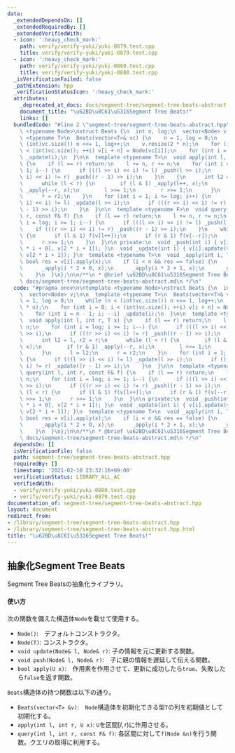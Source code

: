 ```yaml
---
data:
  _extendedDependsOn: []
  _extendedRequiredBy: []
  _extendedVerifiedWith:
  - icon: ':heavy_check_mark:'
    path: verify/verify-yuki/yuki-0879.test.cpp
    title: verify/verify-yuki/yuki-0879.test.cpp
  - icon: ':heavy_check_mark:'
    path: verify/verify-yuki/yuki-0880.test.cpp
    title: verify/verify-yuki/yuki-0880.test.cpp
  _isVerificationFailed: false
  _pathExtension: hpp
  _verificationStatusIcon: ':heavy_check_mark:'
  attributes:
    _deprecated_at_docs: docs/segment-tree/segment-tree-beats-abstract.md
    document_title: "\u62BD\u8C61\u5316Segment Tree Beats!"
    links: []
  bundledCode: "#line 2 \"segment-tree/segment-tree-beats-abstract.hpp\"\n\ntemplate\
    \ <typename Node>\nstruct Beats {\n  int n, log;\n  vector<Node> v;\n\n  template\
    \ <typename T>\n  Beats(vector<T>& vc) {\n    n = 1, log = 0;\n    while (n <\
    \ (int)vc.size()) n <<= 1, log++;\n    v.resize(2 * n);\n    for (int i = 0; i\
    \ < (int)vc.size(); ++i) v[i + n] = Node(vc[i]);\n    for (int i = n - 1; i; --i)\
    \ _update(i);\n  }\n\n  template <typename T>\n  void apply(int l, int r, T x)\
    \ {\n    if (l == r) return;\n    l += n, r += n;\n    for (int i = log; i >=\
    \ 1; i--) {\n      if (((l >> i) << i) != l) _push(l >> i);\n      if (((r >>\
    \ i) << i) != r) _push((r - 1) >> i);\n    }\n    {\n      int l2 = l, r2 = r;\n\
    \      while (l < r) {\n        if (l & 1) _apply(l++, x);\n        if (r & 1)\
    \ _apply(--r, x);\n        l >>= 1;\n        r >>= 1;\n      }\n      l = l2;\n\
    \      r = r2;\n    }\n    for (int i = 1; i <= log; i++) {\n      if (((l >>\
    \ i) << i) != l) _update(l >> i);\n      if (((r >> i) << i) != r) _update((r\
    \ - 1) >> i);\n    }\n  }\n\n  template <typename F>\n  void query(int l, int\
    \ r, const F& f) {\n    if (l == r) return;\n    l += n, r += n;\n    for (int\
    \ i = log; i >= 1; i--) {\n      if (((l >> i) << i) != l) _push(l >> i);\n  \
    \    if (((r >> i) << i) != r) _push((r - 1) >> i);\n    }\n    while (l < r)\
    \ {\n      if (l & 1) f(v[l++]);\n      if (r & 1) f(v[--r]);\n      l >>= 1;\n\
    \      r >>= 1;\n    }\n  }\n\n private:\n  void _push(int i) { v[i].push(v[2\
    \ * i + 0], v[2 * i + 1]); }\n  void _update(int i) { v[i].update(v[2 * i + 0],\
    \ v[2 * i + 1]); }\n  template <typename T>\n  void _apply(int i, T x) {\n   \
    \ bool res = v[i].apply(x);\n    if (i < n && res == false) {\n      _push(i);\n\
    \      _apply(i * 2 + 0, x);\n      _apply(i * 2 + 1, x);\n      _update(i);\n\
    \    }\n  }\n};\n\n/**\n * @brief \u62BD\u8C61\u5316Segment Tree Beats!\n * @docs\
    \ docs/segment-tree/segment-tree-beats-abstract.md\n */\n"
  code: "#pragma once\n\ntemplate <typename Node>\nstruct Beats {\n  int n, log;\n\
    \  vector<Node> v;\n\n  template <typename T>\n  Beats(vector<T>& vc) {\n    n\
    \ = 1, log = 0;\n    while (n < (int)vc.size()) n <<= 1, log++;\n    v.resize(2\
    \ * n);\n    for (int i = 0; i < (int)vc.size(); ++i) v[i + n] = Node(vc[i]);\n\
    \    for (int i = n - 1; i; --i) _update(i);\n  }\n\n  template <typename T>\n\
    \  void apply(int l, int r, T x) {\n    if (l == r) return;\n    l += n, r +=\
    \ n;\n    for (int i = log; i >= 1; i--) {\n      if (((l >> i) << i) != l) _push(l\
    \ >> i);\n      if (((r >> i) << i) != r) _push((r - 1) >> i);\n    }\n    {\n\
    \      int l2 = l, r2 = r;\n      while (l < r) {\n        if (l & 1) _apply(l++,\
    \ x);\n        if (r & 1) _apply(--r, x);\n        l >>= 1;\n        r >>= 1;\n\
    \      }\n      l = l2;\n      r = r2;\n    }\n    for (int i = 1; i <= log; i++)\
    \ {\n      if (((l >> i) << i) != l) _update(l >> i);\n      if (((r >> i) <<\
    \ i) != r) _update((r - 1) >> i);\n    }\n  }\n\n  template <typename F>\n  void\
    \ query(int l, int r, const F& f) {\n    if (l == r) return;\n    l += n, r +=\
    \ n;\n    for (int i = log; i >= 1; i--) {\n      if (((l >> i) << i) != l) _push(l\
    \ >> i);\n      if (((r >> i) << i) != r) _push((r - 1) >> i);\n    }\n    while\
    \ (l < r) {\n      if (l & 1) f(v[l++]);\n      if (r & 1) f(v[--r]);\n      l\
    \ >>= 1;\n      r >>= 1;\n    }\n  }\n\n private:\n  void _push(int i) { v[i].push(v[2\
    \ * i + 0], v[2 * i + 1]); }\n  void _update(int i) { v[i].update(v[2 * i + 0],\
    \ v[2 * i + 1]); }\n  template <typename T>\n  void _apply(int i, T x) {\n   \
    \ bool res = v[i].apply(x);\n    if (i < n && res == false) {\n      _push(i);\n\
    \      _apply(i * 2 + 0, x);\n      _apply(i * 2 + 1, x);\n      _update(i);\n\
    \    }\n  }\n};\n\n/**\n * @brief \u62BD\u8C61\u5316Segment Tree Beats!\n * @docs\
    \ docs/segment-tree/segment-tree-beats-abstract.md\n */\n"
  dependsOn: []
  isVerificationFile: false
  path: segment-tree/segment-tree-beats-abstract.hpp
  requiredBy: []
  timestamp: '2021-02-10 23:32:16+09:00'
  verificationStatus: LIBRARY_ALL_AC
  verifiedWith:
  - verify/verify-yuki/yuki-0880.test.cpp
  - verify/verify-yuki/yuki-0879.test.cpp
documentation_of: segment-tree/segment-tree-beats-abstract.hpp
layout: document
redirect_from:
- /library/segment-tree/segment-tree-beats-abstract.hpp
- /library/segment-tree/segment-tree-beats-abstract.hpp.html
title: "\u62BD\u8C61\u5316Segment Tree Beats!"
---
```

## 抽象化Segment Tree Beats

Segment Tree Beatsの抽象化ライブラリ。

#### 使い方

次の関数を備えた構造体`Node`を載せて使用する。

- `Node()`:　デフォルトコンストラクタ。
- `Node(T)`: コンストラクタ。
- `void update(Node& l, Node& r)`: 子の情報を元に更新する関数。
- `void push(Node& l, Node& r)`:　子に親の情報を遅延して伝える関数。
- `bool apply(U x)`:　作用素を作用させて、更新に成功したら`true`、失敗したら`false`を返す関数。

`Beats`構造体の持つ関数は以下の通り。

- `Beats(vector<T> &v)`:　`Node`構造体を初期化できる型`T`の列を初期値として初期化する。
- `apply(int l, int r, U x)`: `U`を区間$[l, r)$に作用させる。
- `query(int l, int r, const F& f)`: 各区間に対して`f(Node &n)`を行う関数。クエリの取得に利用する。
